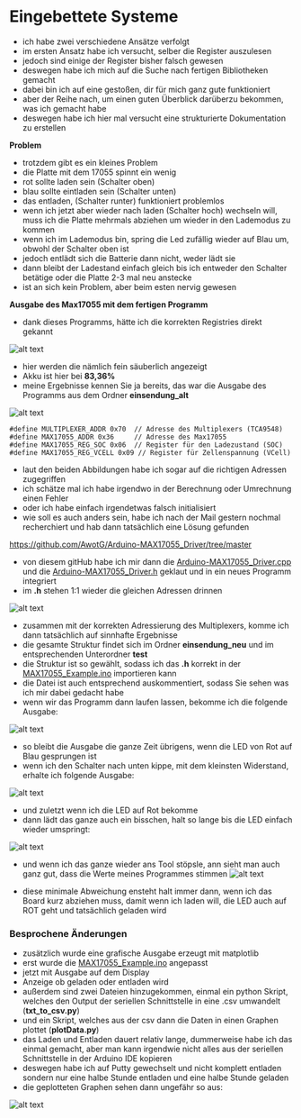 # Eingebettete Systeme

- ich habe zwei verschiedene Ansätze verfolgt
- im ersten Ansatz habe ich versucht, selber die Register auszulesen
- jedoch sind einige der Register bisher falsch gewesen
- deswegen habe ich mich auf die Suche nach fertigen Bibliotheken gemacht
- dabei bin ich auf eine gestoßen, dir für mich ganz gute funktioniert
- aber der Reihe nach, um einen guten Überblick darüberzu bekommen, was ich gemacht habe
- deswegen habe ich hier mal versucht eine strukturierte Dokumentation zu erstellen

**Problem**
- trotzdem gibt es ein kleines Problem
- die Platte mit dem 17055 spinnt ein wenig
- rot sollte laden sein (Schalter oben)
- blau sollte eintladen sein (Schalter unten)
- das entladen, (Schalter runter) funktioniert problemlos
- wenn ich jetzt aber wieder nach laden (Schalter hoch) wechseln will, muss ich die Platte mehrmals abziehen um wieder in den Lademodus zu kommen
- wenn ich im Lademodus bin, spring die Led zufällig wieder auf Blau um, obwohl der Schalter oben ist
- jedoch entlädt sich die Batterie dann nicht, weder lädt sie
- dann bleibt der Ladestand einfach gleich bis ich entweder den Schalter betätige oder die Platte 2-3 mal neu anstecke
- ist an sich kein Problem, aber beim esten nervig gewesen

**Ausgabe des Max17055 mit dem fertigen Programm**
- dank dieses Programms, hätte ich die korrekten Registries direkt gekannt

![alt text](image.png)

- hier werden die nämlich fein säuberlich angezeigt
- Akku ist hier bei **83,36%**
- meine Ergebnisse kennen Sie ja bereits, das war die Ausgabe des Programms aus dem Ordner **einsendung_alt**

![alt text](image-1.png)

    #define MULTIPLEXER_ADDR 0x70  // Adresse des Multiplexers (TCA9548)
    #define MAX17055_ADDR 0x36     // Adresse des Max17055
    #define MAX17055_REG_SOC 0x06  // Register für den Ladezustand (SOC)
    #define MAX17055_REG_VCELL 0x09 // Register für Zellenspannung (VCell)

- laut den beiden Abbildungen habe ich sogar auf die richtigen Adressen zugegriffen
- ich schätze mal ich habe irgendwo in der Berechnung oder Umrechnung einen Fehler
- oder ich habe einfach irgendetwas falsch initialisiert
- wie soll es auch anders sein, habe ich nach der Mail gestern nochmal recherchiert und hab dann tatsächlich eine Lösung gefunden

https://github.com/AwotG/Arduino-MAX17055_Driver/tree/master

- von diesem gitHub habe ich mir dann die [Arduino-MAX17055_Driver.cpp](../einsendung_neu/test/Arduino-MAX17055_Driver.cpp) und die [Arduino-MAX17055_Driver.h](../einsendung_neu/test/Arduino-MAX17055_Driver.h) geklaut und in ein neues Programm integriert
- im **.h** stehen 1:1 wieder die gleichen Adressen drinnen 

![alt text](image-2.png)

- zusammen mit der korrekten Adressierung des Multiplexers, komme ich dann tatsächlich auf sinnhafte Ergebnisse
- die gesamte Struktur findet sich im Ordner **einsendung_neu** und im entsprechenden Unterordner **test**
- die Struktur ist so gewählt, sodass ich das **.h** korrekt in der [MAX17055_Example.ino](../einsendung_neu/test/examples/MAX17055_Example/MAX17055_Example.ino) importieren kann
- die Datei ist auch entsprechend auskommentiert, sodass Sie sehen was ich mir dabei gedacht habe
- wenn wir das Programm dann laufen lassen, bekomme ich die folgende Ausgabe:

![alt text](image-3.png)
- so bleibt die Ausgabe die ganze Zeit übrigens, wenn die LED von Rot auf Blau gesprungen ist
- wenn ich den Schalter nach unten kippe, mit dem kleinsten Widerstand, erhalte ich folgende Ausgabe:

![alt text](image-4.png)
- und zuletzt wenn ich die LED auf Rot bekomme
- dann lädt das ganze auch ein bisschen, halt so lange bis die LED einfach wieder umspringt:

![alt text](image-5.png)
- und wenn ich das ganze wieder ans Tool stöpsle, ann sieht man auch ganz gut, dass die Werte meines Programmes stimmen
![alt text](image-6.png)

- diese minimale Abweichung ensteht halt immer dann, wenn ich das Board kurz abziehen muss, damit wenn ich laden will, die LED auch auf ROT geht und tatsächlich geladen wird

### Besprochene Änderungen

- zusätzlich wurde eine grafische Ausgabe erzeugt mit matplotlib
- erst wurde die [MAX17055_Example.ino](../einsendung_neu/test/examples/MAX17055_Example/MAX17055_Example.ino) angepasst
- jetzt mit Ausgabe auf dem Display
- Anzeige ob geladen oder entladen wird
- außerdem sind zwei Dateien hinzugekommen, einmal ein python Skript, welches den Output der seriellen Schnittstelle in eine .csv umwandelt (**txt_to_csv.py**)
- und ein Skript, welches aus der csv dann die Daten in einen Graphen plottet (**plotData.py**)
- das Laden und Entladen dauert relativ lange, dummerweise habe ich das einmal gemacht, aber man kann irgendwie nicht alles aus der seriellen Schnittstelle in der Arduino IDE kopieren
- deswegen habe ich auf Putty gewechselt und nicht komplett entladen sondern nur eine halbe Stunde entladen und eine halbe Stunde geladen
- die geplotteten Graphen sehen dann ungefähr so aus:

![alt text](graphen.png)
